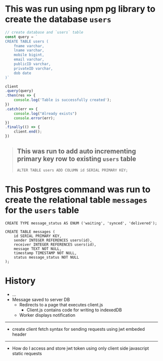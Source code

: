 # This was run using npm pg library to create the database `users`
```js
// create database and `users` table
const query = `
CREATE TABLE users (
    fname varchar,
    lname varchar,
    mobile bigint,
    email varchar,
    publicID varchar,
    privateID varchar,
    dob date
)`

client
.query(query)
.then(res => {
    console.log('Table is successfully created');
})
.catch(err => {
    console.log("Already exists")
    console.error(err);
})
.finally(() => {
    client.end();
})
```

> ## This was run to add auto incrementing primary key row to existing `users` table
> ```postgres
> ALTER TABLE users ADD COLUMN id SERIAL PRIMARY KEY;
> ```

# This Postgres command was run to create the relational table `messages` for the `users` table
```postgres
CREATE TYPE message_status AS ENUM ('waiting', 'synced', 'delivered');

CREATE TABLE messages (
    id SERIAL PRIMARY KEY,
    sender INTEGER REFERENCES users(id),
    receiver INTEGER REFERENCES users(id),
    message TEXT NOT NULL,
    timestamp TIMESTAMP NOT NULL,
    status message_status NOT NULL
);
```

# History
* ...
* Message saved to server DB
  * Redirects to a page that executes client.js
    * Client.js contains code for writing to indexedDB
  * Worker displays notification
---
* create client fetch syntax for sending requests using jwt embeded header
---
* How do I access and store jwt token using only client side javascript static requests